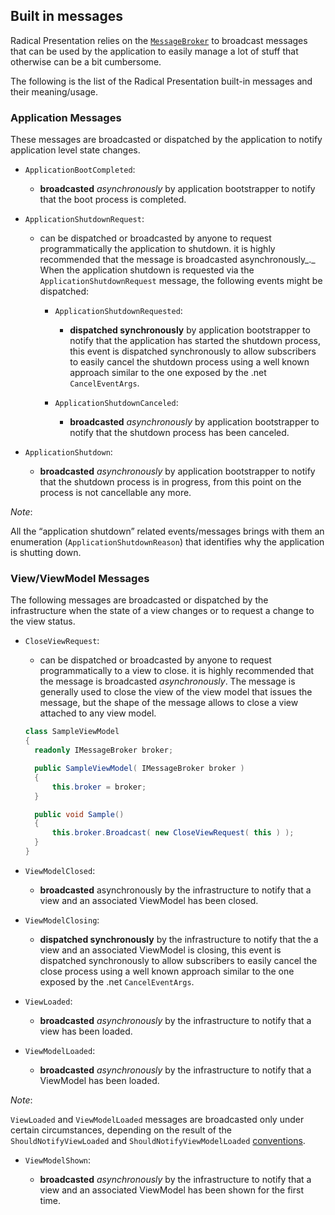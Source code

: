 ## Built in messages

Radical Presentation relies on the [`MessageBroker`](/messaging/message-broker.md) to broadcast messages that can be used by the application to easily manage a lot of stuff that otherwise can be a bit cumbersome.

The following is the list of the Radical Presentation built-in messages and their meaning/usage.

### Application Messages

These messages are broadcasted or dispatched by the application to notify application level state changes.

* `ApplicationBootCompleted`:

  * **broadcasted** *asynchronously* by application bootstrapper to notify that the boot process is completed.

* `ApplicationShutdownRequest`:

  * can be dispatched or broadcasted by anyone to request programmatically the application to shutdown. it is highly recommended that the message is broadcasted asynchronously_._ When the application shutdown is requested via the `ApplicationShutdownRequest` message, the following events might be dispatched:

     * `ApplicationShutdownRequested`:

        * **dispatched synchronously** by application bootstrapper to notify that the application has started the shutdown process, this event is dispatched synchronously to allow subscribers to easily cancel the shutdown process using a well known approach similar to the one exposed by the .net `CancelEventArgs`.

      * `ApplicationShutdownCanceled`:

        * **broadcasted** *asynchronously* by application bootstrapper to notify that the shutdown process has been canceled.

* `ApplicationShutdown`:

  * **broadcasted** *asynchronously* by application bootstrapper to notify that the shutdown process is in progress, from this point on the process is not cancellable any more.

*Note*:

All the “application shutdown” related events/messages brings with them an enumeration (`ApplicationShutdownReason`) that identifies why the application is shutting down.

### View/ViewModel Messages

The following messages are broadcasted or dispatched by the infrastructure when the state of a view changes or to request a change to the view status.

* `CloseViewRequest`:

  * can be dispatched or broadcasted by anyone to request programmatically to a view to close. it is highly recommended that the message is broadcasted *asynchronously*.
    The message is generally used to close the view of the view model that issues the message, but the shape of the message allows to close a view attached to any view model.

  ```csharp
  class SampleViewModel
  {
  	readonly IMessageBroker broker;

  	public SampleViewModel( IMessageBroker broker )
  	{
  		this.broker = broker;
  	}

  	public void Sample() 
  	{
  		this.broker.Broadcast( new CloseViewRequest( this ) );
  	}
  }
  ```

* `ViewModelClosed`:

  * **broadcasted** asynchronously by the infrastructure to notify that a view and an associated ViewModel has been closed.

* `ViewModelClosing`:

  * **dispatched synchronously** by the infrastructure to notify that the a view and an associated ViewModel is closing, this event is dispatched synchronously to allow subscribers to easily cancel the close process using a well known approach similar to the one exposed by the .net `CancelEventArgs`.

* `ViewLoaded`:

  * **broadcasted** *asynchronously* by the infrastructure to notify that a view has been loaded.

* `ViewModelLoaded`:

  * **broadcasted** *asynchronously* by the infrastructure to notify that a ViewModel has been loaded.

*Note*:

`ViewLoaded` and `ViewModelLoaded` messages are broadcasted only under certain circumstances, depending on the result of the `ShouldNotifyViewLoaded` and `ShouldNotifyViewModelLoaded` [conventions](runtime-conventions.md).

* `ViewModelShown`:

  * **broadcasted** *asynchronously* by the infrastructure to notify that a view and an associated ViewModel has been shown for the first time.
